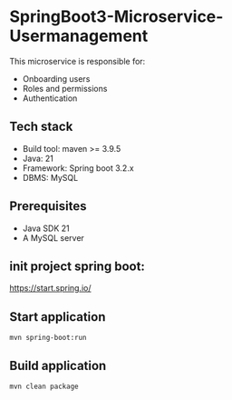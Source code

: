 # SpringBoot3-Microservice-Usermanagement
This microservice is responsible for:
* Onboarding users
* Roles and permissions
* Authentication

## Tech stack
* Build tool: maven >= 3.9.5
* Java: 21
* Framework: Spring boot 3.2.x
* DBMS: MySQL

## Prerequisites
* Java SDK 21
* A MySQL server

## init project spring boot:
https://start.spring.io/


## Start application
`mvn spring-boot:run`

## Build application
`mvn clean package`
